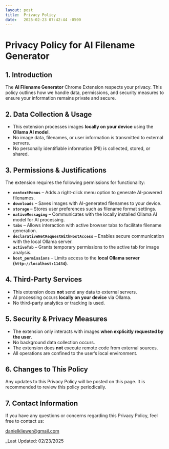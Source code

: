 ```yaml
---
layout: post
title:  Privacy Policy
date:   2025-02-23 07:42:44 -0500
---
```

# Privacy Policy for AI Filename Generator

## 1. Introduction
The **AI Filename Generator** Chrome Extension respects your privacy. This policy outlines how we handle data, permissions, and security measures to ensure your information remains private and secure.

## 2. Data Collection & Usage
- This extension processes images **locally on your device** using the **Ollama AI model**.
- No image data, filenames, or user information is transmitted to external servers.
- No personally identifiable information (PII) is collected, stored, or shared.

## 3. Permissions & Justifications
The extension requires the following permissions for functionality:

- **`contextMenus`** – Adds a right-click menu option to generate AI-powered filenames.
- **`downloads`** – Saves images with AI-generated filenames to your device.
- **`storage`** – Stores user preferences such as filename format settings.
- **`nativeMessaging`** – Communicates with the locally installed Ollama AI model for AI processing.
- **`tabs`** – Allows interaction with active browser tabs to facilitate filename generation.
- **`declarativeNetRequestWithHostAccess`** – Enables secure communication with the local Ollama server.
- **`activeTab`** – Grants temporary permissions to the active tab for image analysis.
- **`host_permissions`** – Limits access to the **local Ollama server (`http://localhost:11434`)**.

## 4. Third-Party Services
- This extension does **not** send any data to external servers.
- AI processing occurs **locally on your device** via Ollama.
- No third-party analytics or tracking is used.

## 5. Security & Privacy Measures
- The extension only interacts with images **when explicitly requested by the user**.
- No background data collection occurs.
- The extension does **not** execute remote code from external sources.
- All operations are confined to the user’s local environment.

## 6. Changes to This Policy
Any updates to this Privacy Policy will be posted on this page. It is recommended to review this policy periodically.

## 7. Contact Information
If you have any questions or concerns regarding this Privacy Policy, feel free to contact us:

danielkliewer@gmail.com

_Last Updated: 02/23/2025

